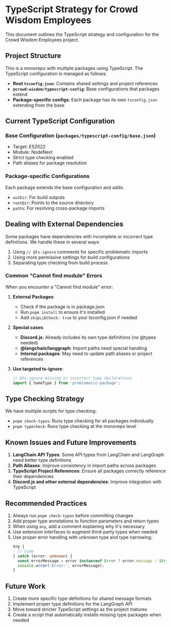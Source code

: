 # TypeScript Strategy for Crowd Wisdom Employees

This document outlines the TypeScript strategy and configuration for the Crowd Wisdom Employees project.

## Project Structure

This is a monorepo with multiple packages using TypeScript. The TypeScript configuration is managed as follows:

- **Root `tsconfig.json`**: Contains shared settings and project references
- **`@crowd-wisdom/typescript-config`**: Base configurations that packages extend
- **Package-specific configs**: Each package has its own `tsconfig.json` extending from the base

## Current TypeScript Configuration

### Base Configuration (`packages/typescript-config/base.json`)

- Target: ES2022
- Module: NodeNext
- Strict type checking enabled
- Path aliases for package resolution

### Package-specific Configurations

Each package extends the base configuration and adds:

- `outDir`: For build outputs
- `rootDir`: Points to the source directory
- `paths`: For resolving cross-package imports

## Dealing with External Dependencies

Some packages have dependencies with incomplete or incorrect type definitions. We handle these in several ways:

1. Using `// @ts-ignore` comments for specific problematic imports
2. Using more permissive settings for build configurations
3. Separating type checking from build process

### Common "Cannot find module" Errors

When you encounter a "Cannot find module" error:

1. **External Packages**: 
   - Check if the package is in package.json
   - Run `pnpm install` to ensure it's installed
   - Add `skipLibCheck: true` to your tsconfig.json if needed

2. **Special cases**:
   - **Discord.js**: Already includes its own type definitions (no @types needed)
   - **@langchain/langgraph**: Import paths need special handling
   - **Internal packages**: May need to update path aliases or project references

3. **Use targeted ts-ignore**:
   ```typescript
   // @ts-ignore missing or incorrect type declarations
   import { SomeType } from 'problematic-package';
   ```

## Type Checking Strategy

We have multiple scripts for type checking:

- `pnpm check-types`: Runs type checking for all packages individually
- `pnpm typecheck`: Runs type checking at the monorepo level

## Known Issues and Future Improvements

1. **LangChain API Types**: Some API types from LangChain and LangGraph need better type definitions
2. **Path Aliases**: Improve consistency in import paths across packages
3. **TypeScript Project References**: Ensure all packages correctly reference their dependencies
4. **Discord.js and other external dependencies**: Improve integration with TypeScript

## Recommended Practices

1. Always run `pnpm check-types` before committing changes
2. Add proper type annotations to function parameters and return types
3. When using `any`, add a comment explaining why it's necessary
4. Use extension interfaces to augment third-party types when needed
5. Use proper error handling with unknown type and type narrowing:
   ```typescript
   try {
     // Code
   } catch (error: unknown) {
     const errorMessage = error instanceof Error ? error.message : String(error);
     console.error('Error:', errorMessage);
   }
   ```

## Future Work

1. Create more specific type definitions for shared message formats
2. Implement proper type definitions for the LangGraph API
3. Move toward stricter TypeScript settings as the project matures
4. Create a script that automatically installs missing type packages when needed 